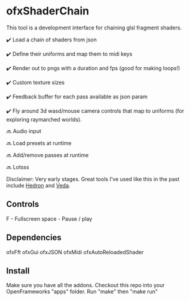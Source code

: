 # ofxShaderChain

This tool is a development interface for chaining glsl fragment shaders.

✔️  Load a chain of shaders from json

✔️  Define their uniforms and map them to midi keys

✔️  Render out to pngs with a duration and fps (good for making loops!)

✔️  Custom texture sizes

✔️  Feedback buffer for each pass available as json param

✔️  Fly around 3d wasd/mouse camera controls that map to uniforms (for exploring raymarched worlds).

🔜 Audio input

🔜 Load presets at runtime

🔜 Add/remove passes at runtime

🔜 Lotsss

Disclaimer: Very early stages. Great tools I've used like this in the past include [Hedron](https://github.com/nudibranchrecords/hedron) and [Veda](https://atom.io/packages/veda).

## Controls

F - Fullscreen
space - Pause / play

## Dependencies

ofxFft
ofxGui
ofxJSON
ofxMidi
ofxAutoReloadedShader

## Install

Make sure you have all the addons.
Checkout this repo into your OpenFrameworks "apps" folder.
Run "make" then "make run"
